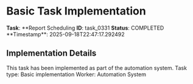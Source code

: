 # Basic Task Implementation

**Task**: **Report Scheduling
**ID**: task_0331
**Status**: COMPLETED
**Timestamp\*\*: 2025-09-18T22:47:17.292492

## Implementation Details

This task has been implemented as part of the automation system.
Task type: Basic implementation
Worker: Automation System

